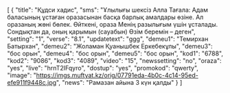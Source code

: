 [
  {
    "title": "Құдси хадис",
    "sms": "Ұлылығы шексіз Алла Тағала: Адам баласының ұстаған оразасынан басқа барлық амалдары өзіне. Ал оразаның жөні бөлек. Өйткені, ораза Менің разылығым үшін ұсталады. Сондықтан да, оның қарымын (сауабын) Өзім беремін – деген",
    "setting": "1",
    "verse": "8.1",
    "updatetext": "ggg",
    "demeu1": "Темирхан Батырхан",
    "demeu2": "Жоламан Қуанышбек Еркебекұлы",
    "demeu3": "бос орын",
    "demeu4": "бос орын",
    "demeu5": "бос орын",
    "kod1": "6788",
    "kod2": "9086",
    "kod3": "4089",
    "video": "15",
    "newssetting": "no",
    "oraza": "yes",
    "live": "hrnT2IFqyro",
    "dostup": "yes",
    "promokod": "qwerty",
    "image": "https://imgs.muftyat.kz/orig/07791eda-4b0c-4c14-95ed-efe911f9448c.jpg",
    "news": "Рамазан айына 3 күн қалды"
  }
]
